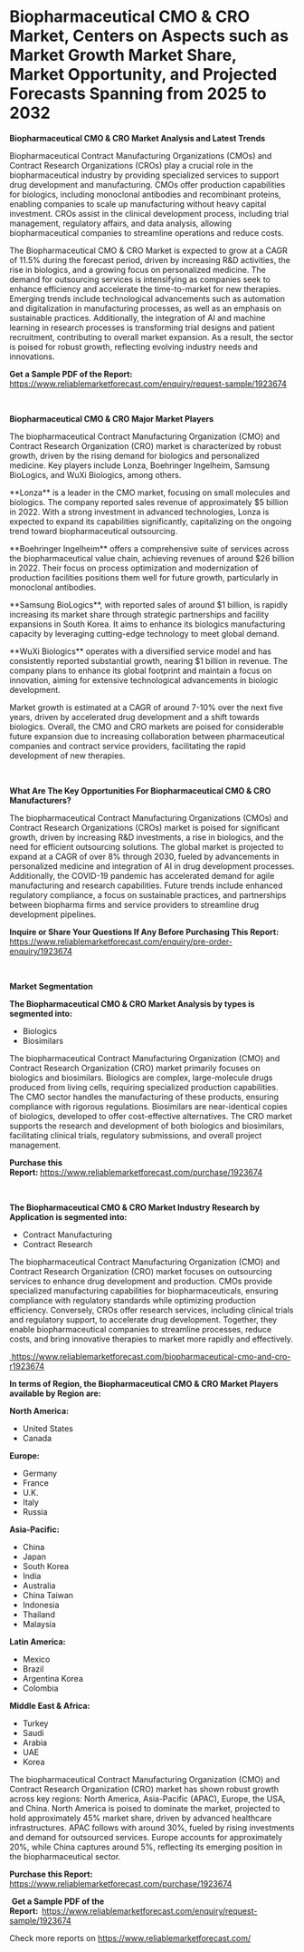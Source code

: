 <p><h1>Biopharmaceutical CMO & CRO Market, Centers on Aspects such as Market Growth Market Share, Market Opportunity, and Projected Forecasts Spanning from 2025 to 2032</h1></p><p><strong>Biopharmaceutical CMO & CRO Market Analysis and Latest Trends</strong></p>
<p><p>Biopharmaceutical Contract Manufacturing Organizations (CMOs) and Contract Research Organizations (CROs) play a crucial role in the biopharmaceutical industry by providing specialized services to support drug development and manufacturing. CMOs offer production capabilities for biologics, including monoclonal antibodies and recombinant proteins, enabling companies to scale up manufacturing without heavy capital investment. CROs assist in the clinical development process, including trial management, regulatory affairs, and data analysis, allowing biopharmaceutical companies to streamline operations and reduce costs.</p><p>The Biopharmaceutical CMO & CRO Market is expected to grow at a CAGR of 11.5% during the forecast period, driven by increasing R&D activities, the rise in biologics, and a growing focus on personalized medicine. The demand for outsourcing services is intensifying as companies seek to enhance efficiency and accelerate the time-to-market for new therapies. Emerging trends include technological advancements such as automation and digitalization in manufacturing processes, as well as an emphasis on sustainable practices. Additionally, the integration of AI and machine learning in research processes is transforming trial designs and patient recruitment, contributing to overall market expansion. As a result, the sector is poised for robust growth, reflecting evolving industry needs and innovations.</p></p>
<p><strong>Get a Sample PDF of the Report:&nbsp;</strong> <a href="https://www.reliablemarketforecast.com/enquiry/request-sample/1923674?utm_campaign=2316&utm_medium=2&utm_source=Github&utm_content=ia&utm_term=28032025&utm_id=biopharmaceutical-cmo-cro">https://www.reliablemarketforecast.com/enquiry/request-sample/1923674</a></p>
<p>&nbsp;</p>
<p><strong>Biopharmaceutical CMO & CRO Major Market Players</strong></p>
<p><p>The biopharmaceutical Contract Manufacturing Organization (CMO) and Contract Research Organization (CRO) market is characterized by robust growth, driven by the rising demand for biologics and personalized medicine. Key players include Lonza, Boehringer Ingelheim, Samsung BioLogics, and WuXi Biologics, among others.</p><p>**Lonza** is a leader in the CMO market, focusing on small molecules and biologics. The company reported sales revenue of approximately $5 billion in 2022. With a strong investment in advanced technologies, Lonza is expected to expand its capabilities significantly, capitalizing on the ongoing trend toward biopharmaceutical outsourcing.</p><p>**Boehringer Ingelheim** offers a comprehensive suite of services across the biopharmaceutical value chain, achieving revenues of around $26 billion in 2022. Their focus on process optimization and modernization of production facilities positions them well for future growth, particularly in monoclonal antibodies.</p><p>**Samsung BioLogics**, with reported sales of around $1 billion, is rapidly increasing its market share through strategic partnerships and facility expansions in South Korea. It aims to enhance its biologics manufacturing capacity by leveraging cutting-edge technology to meet global demand.</p><p>**WuXi Biologics** operates with a diversified service model and has consistently reported substantial growth, nearing $1 billion in revenue. The company plans to enhance its global footprint and maintain a focus on innovation, aiming for extensive technological advancements in biologic development.</p><p>Market growth is estimated at a CAGR of around 7-10% over the next five years, driven by accelerated drug development and a shift towards biologics. Overall, the CMO and CRO markets are poised for considerable future expansion due to increasing collaboration between pharmaceutical companies and contract service providers, facilitating the rapid development of new therapies.</p></p>
<p>&nbsp;</p>
<p><strong>What Are The Key Opportunities For Biopharmaceutical CMO & CRO Manufacturers?</strong></p>
<p><p>The biopharmaceutical Contract Manufacturing Organizations (CMOs) and Contract Research Organizations (CROs) market is poised for significant growth, driven by increasing R&D investments, a rise in biologics, and the need for efficient outsourcing solutions. The global market is projected to expand at a CAGR of over 8% through 2030, fueled by advancements in personalized medicine and integration of AI in drug development processes. Additionally, the COVID-19 pandemic has accelerated demand for agile manufacturing and research capabilities. Future trends include enhanced regulatory compliance, a focus on sustainable practices, and partnerships between biopharma firms and service providers to streamline drug development pipelines.</p></p>
<p><strong>Inquire or Share Your Questions If Any Before Purchasing This Report:</strong> <a href="https://www.reliablemarketforecast.com/enquiry/pre-order-enquiry/1923674?utm_campaign=2316&utm_medium=2&utm_source=Github&utm_content=ia&utm_term=28032025&utm_id=biopharmaceutical-cmo-cro">https://www.reliablemarketforecast.com/enquiry/pre-order-enquiry/1923674</a></p>
<p>&nbsp;</p>
<p><strong>Market Segmentation</strong></p>
<p><strong>The Biopharmaceutical CMO & CRO Market Analysis by types is segmented into:</strong></p>
<p><ul><li>Biologics</li><li>Biosimilars</li></ul></p>
<p><p>The biopharmaceutical Contract Manufacturing Organization (CMO) and Contract Research Organization (CRO) market primarily focuses on biologics and biosimilars. Biologics are complex, large-molecule drugs produced from living cells, requiring specialized production capabilities. The CMO sector handles the manufacturing of these products, ensuring compliance with rigorous regulations. Biosimilars are near-identical copies of biologics, developed to offer cost-effective alternatives. The CRO market supports the research and development of both biologics and biosimilars, facilitating clinical trials, regulatory submissions, and overall project management.</p></p>
<p><strong>Purchase this Report:&nbsp;</strong><a href="https://www.reliablemarketforecast.com/purchase/1923674?utm_campaign=2316&utm_medium=2&utm_source=Github&utm_content=ia&utm_term=28032025&utm_id=biopharmaceutical-cmo-cro">https://www.reliablemarketforecast.com/purchase/1923674</a></p>
<p>&nbsp;</p>
<p><strong>The Biopharmaceutical CMO & CRO Market Industry Research by Application is segmented into:</strong></p>
<p><ul><li>Contract Manufacturing</li><li>Contract Research</li></ul></p>
<p><p>The biopharmaceutical Contract Manufacturing Organization (CMO) and Contract Research Organization (CRO) market focuses on outsourcing services to enhance drug development and production. CMOs provide specialized manufacturing capabilities for biopharmaceuticals, ensuring compliance with regulatory standards while optimizing production efficiency. Conversely, CROs offer research services, including clinical trials and regulatory support, to accelerate drug development. Together, they enable biopharmaceutical companies to streamline processes, reduce costs, and bring innovative therapies to market more rapidly and effectively.</p></p>
<p><a href="https://www.reliablemarketforecast.com/biopharmaceutical-cmo-and-cro-r1923674?utm_campaign=2316&utm_medium=2&utm_source=Github&utm_content=ia&utm_term=28032025&utm_id=biopharmaceutical-cmo-cro">&nbsp;https://www.reliablemarketforecast.com/biopharmaceutical-cmo-and-cro-r1923674</a></p>
<p><strong>In terms of Region, the Biopharmaceutical CMO & CRO Market Players available by Region are:</strong></p>
<p>
    <p> <strong> North America: </strong>
        <ul>
            <li>United States</li>
            <li>Canada</li>
        </ul>
        </p> 
    <p> <strong> Europe: </strong>
        <ul>
            <li>Germany</li>
            <li>France</li>
            <li>U.K.</li>
            <li>Italy</li>
            <li>Russia</li>
        </ul>
        </p> 
    <p> <strong> Asia-Pacific: </strong>
        <ul>
            <li>China</li>
            <li>Japan</li>
            <li>South Korea</li>
            <li>India</li>
            <li>Australia</li>
            <li>China Taiwan</li>
            <li>Indonesia</li>
            <li>Thailand</li>
            <li>Malaysia</li>
        </ul>
        </p> 
    <p> <strong> Latin America: </strong>
        <ul>
            <li>Mexico</li>
            <li>Brazil</li>
            <li>Argentina Korea</li>
            <li>Colombia</li>
        </ul>
        </p> 
    <p> <strong> Middle East & Africa: </strong>
        <ul>
            <li>Turkey</li>
            <li>Saudi</li>
            <li>Arabia</li>
            <li>UAE</li>
            <li>Korea</li>
        </ul>
    </p>
    </p>
<p><p>The biopharmaceutical Contract Manufacturing Organization (CMO) and Contract Research Organization (CRO) market has shown robust growth across key regions: North America, Asia-Pacific (APAC), Europe, the USA, and China. North America is poised to dominate the market, projected to hold approximately 45% market share, driven by advanced healthcare infrastructures. APAC follows with around 30%, fueled by rising investments and demand for outsourced services. Europe accounts for approximately 20%, while China captures around 5%, reflecting its emerging position in the biopharmaceutical sector.</p></p>
<p><strong>Purchase this Report: </strong><a href="https://www.reliablemarketforecast.com/purchase/1923674?utm_campaign=2316&utm_medium=2&utm_source=Github&utm_content=ia&utm_term=28032025&utm_id=biopharmaceutical-cmo-cro">https://www.reliablemarketforecast.com/purchase/1923674</a></p>
<p>&nbsp;<strong>Get a Sample PDF of the Report:&nbsp;&nbsp;</strong><a href="https://www.reliablemarketforecast.com/enquiry/request-sample/1923674?utm_campaign=2316&utm_medium=2&utm_source=Github&utm_content=ia&utm_term=28032025&utm_id=biopharmaceutical-cmo-cro">https://www.reliablemarketforecast.com/enquiry/request-sample/1923674</a></p>
<p><strong></strong></p>
<p>Check more reports on <a href="https://www.reliablemarketforecast.com/?utm_campaign=2316&utm_medium=2&utm_source=Github&utm_content=ia&utm_term=28032025&utm_id=biopharmaceutical-cmo-cro">https://www.reliablemarketforecast.com/</a></p>